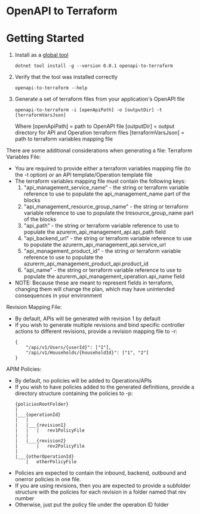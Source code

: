 OpenAPI to Terraform
=========

# Getting Started #
1. Install as a [global tool](https://docs.microsoft.com/en-us/dotnet/core/tools/global-tools#install-a-global-tool)
    ```
    dotnet tool install -g --version 0.0.1 openapi-to-terraform
    ```
2. Verify that the tool was installed correctly

    ```
    openapi-to-terraform --help
    ```
3. Generate a set of terraform files from your application's OpenAPI file
    ```
    openapi-to-terraform -i [openApiPath] -o [outputDir] -t [terraformVarsJson]
    ```
    Where 
    [openApiPath] = path to OpenAPI file
    [outputDir] = output directory for API and Operation terraform files
    [terraformVarsJson] = path to terraform variables mapping file

There are some additional considerations when generating a file:
Terraform Variables File:
* You are required to provide either a terraform variables mapping file (to the -t option) *or* an API template/Operation template file
* The terraform variables mapping file must contain the following keys:
    1. "api_management_service_name" - the string or terraform variable reference to use to populate the api_management_name part of the blocks
    2. "api_management_resource_group_name" - the string or terraform variable reference to use to populate the tresource_group_name part of the blocks
    3. "api_path" - the string or terraform variable reference to use to populate the azurerm_api_management_api.api_path field
    4. "api_backend_url" - the string or terraform variable reference to use to populate the azurerm_api_management_api.service_url
    5. "api_management_product_id" - the string or terraform variable reference to use to populate the azurerm_api_management_product_api.product_id
    6. "api_name" - the string or terraform variable reference to use to populate the azurerm_api_management_operation.api_name field
* NOTE: Because these are meant to represent fields in terraform, changing them will change the plan, which may have unintended consequences in your environment

Revision Mapping File:
* By default, APIs will be generated with revision 1 by default
* If you wish to generate multiple revisions and bind specific controller actions to different revisions, provide a revision mapping file to -r:
    ```
    {
        "/api/v1/Users/{userId}": ["1"],
        "/api/v1/Households/{householdId}": ["1", "2"]
    }
    ```

APIM Policies:
* By default, no policies will be added to Operations/APIs
* If you wish to have policies added to the generated definitions, provide a directory structure containing the policies to -p:
    ```
    {policiesRootFolder}
    |
    |___{operationId}
    |   |
    |   |___{revision1}
    |   |   |   rev1PolicyFile
    |   |
    |   |___{revision2}
    |       |   rev2PolicyFile
    |
    |___{otherOperationId}
        |   otherPolicyFile
    ```
* Policies are expected to contain the inbound, backend, outbound and onerror policies in one file.
* If you are using revisions, then you are expected to provide a subfolder structure with the policies for each revision in a folder named that rev number
* Otherwise, just put the policy file under the operation ID folder